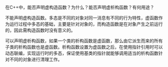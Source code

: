 在C++中，能否声明虚构造函数？为什么？能否声明虚析构函数？有何用途？

不能声明虚构造函数。多态是不同的对象对同一消息有不同的行为特性，虚函数作为运行过程中多态的基础，主要是针对对象的，而构造函数是在对象产生之前运行的，因此需构造函数时没有意义的。

可以声明虚析构函数，如果一个类的析构函数是虚函数，那么由它派生而来的所有子类的析构函数也是虚函数。析构函数设置为虚函数之后，在使用指针引用时可以动态联编，实现运行时的多态，保证使用基类的指针就能够调用适当的析构函数针对不同的对象进行清理工作。
